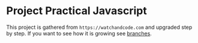 # Project Practical Javascript

This project is gathered from `https://watchandcode.com` and upgraded step by step.
If you want to see how it is growing see [branches](https://github.com/MesutBE/practical-javascript/branches).

